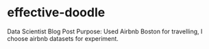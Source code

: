 # effective-doodle
Data Scientist Blog Post
Purpose: Used Airbnb Boston for travelling, I choose airbnb datasets for experiment.

